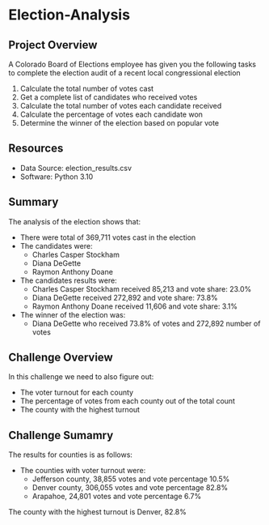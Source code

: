 # Election-Analysis

## Project Overview
A Colorado Board of Elections employee has given you the following tasks to complete the election audit of a recent local congressional election

1. Calculate the total number of votes cast
2. Get a complete list of candidates who received votes
3. Calculate the total number of votes each candidate received
4. Calculate the percentage of votes each candidate won
5. Determine the winner of the election based on popular vote

## Resources
- Data Source: election_results.csv
- Software: Python 3.10

## Summary
The analysis of the election shows that:
- There were total of 369,711 votes cast in the election
- The candidates were:
  - Charles Casper Stockham
  - Diana DeGette
  - Raymon Anthony Doane
- The candidates results were:
  - Charles Casper Stockham received 85,213 and vote share: 23.0%
  - Diana DeGette received 272,892 and vote share: 73.8%
  - Raymon Anthony Doane received 11,606 and vote share: 3.1%
- The winner of the election was:
  - Diana DeGette who received 73.8% of votes and 272,892 number of votes

## Challenge Overview
In this challenge we need to also figure out:
  - The voter turnout for each county
  - The percentage of votes from each county out of the total count
  - The county with the highest turnout

## Challenge Sumamry
The results for counties is as follows:
  - The counties with voter turnout were: 
    - Jefferson county, 38,855 votes and vote percentage 10.5%
    - Denver county, 306,055 votes and vote percentage 82.8%
    - Arapahoe, 24,801 votes and vote percentage 6.7%

The county with the highest turnout is Denver, 82.8%



